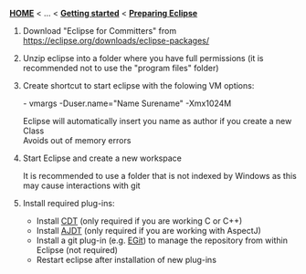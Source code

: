 <!-- Breadcrumb -->
[**HOME**](https://github.com/FeatureIDE/FeatureIDE/wiki) < ... < [**Getting started**](https://github.com/FeatureIDE/FeatureIDE/wiki/Getting-started) < [**Preparing Eclipse**](https://github.com/FeatureIDE/FeatureIDE/wiki/Preparing-Eclipse)

<!-- Introduction -->

<!-- Outline -->

<!-- Content -->
1. Download "Eclipse for Committers" from https://eclipse.org/downloads/eclipse-packages/
2. Unzip eclipse into a folder where you have full permissions (it is recommended not to use the "program files" folder) 
3. Create shortcut to start eclipse with the folowing VM options:
 
   \- vmargs -Duser.name="Name Surename" -Xmx1024M
   
   Eclipse will automatically insert you name as author if you create a new Class<br>
   Avoids out of memory errors
4. Start Eclipse and create a new workspace
   
   It is recommended to use a folder that is not indexed by Windows as this may cause interactions with git
5. Install required plug-ins:
   - Install [CDT](https://eclipse.org/cdt/downloads.php) (only required if you are working C or C++)
   - Install [AJDT](https://eclipse.org/ajdt/downloads/) (only required if you are working with AspectJ)
   - Install a git plug-in (e.g. [EGit](http://eclipse.org/egit/download/)) to manage the repository from within Eclipse (not required)
   - Restart eclipse after installation of new plug-ins 
